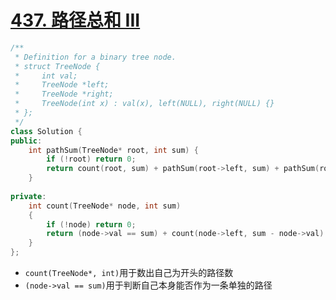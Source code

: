 # [437. 路径总和 III](https://leetcode-cn.com/problems/path-sum-iii/)

```cpp
/**
 * Definition for a binary tree node.
 * struct TreeNode {
 *     int val;
 *     TreeNode *left;
 *     TreeNode *right;
 *     TreeNode(int x) : val(x), left(NULL), right(NULL) {}
 * };
 */
class Solution {
public:
    int pathSum(TreeNode* root, int sum) {
        if (!root) return 0;
        return count(root, sum) + pathSum(root->left, sum) + pathSum(root->right, sum);
    }
    
private:
    int count(TreeNode* node, int sum)
    {
        if (!node) return 0;
        return (node->val == sum) + count(node->left, sum - node->val) + count(node->right, sum - node->val);
    }
};
```

- `count(TreeNode*, int)`用于数出自己为开头的路径数
- `(node->val == sum)`用于判断自己本身能否作为一条单独的路径

